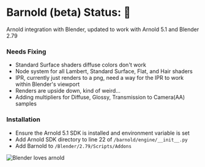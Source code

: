 # Barnold (beta) Status: :yellow_heart: 
Arnold integration with Blender, updated to work with Arnold 5.1 and Blender 2.79

### Needs Fixing
- Standard Surface shaders diffuse colors don't work
- Node system for all Lambert, Standard Surface, Flat, and Hair shaders
- IPR, currently just renders to a png, need a way for the IPR to work within Blender's viewport
- Renders are upside down, kind of weird...
- Adding multipliers for Diffuse, Glossy, Transmission to Camera(AA) samples

### Installation
- Ensure the Arnold 5.1 SDK is installed and environment variable is set
- Add Arnold SDK directory to line 22 of `/barnold/engine/__init__.py`
- Add Barnold to `/Blender/2.79/Scripts/Addons`

![Blender loves arnold](https://cdn.rawgit.com/tyler-furby/Furby-Studios-Website-Files/a449e03a/images/Untitled-1.png)
